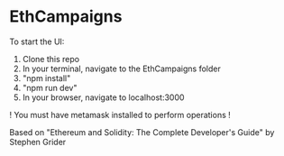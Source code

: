 # EthCampaigns

To start the UI:

1. Clone this repo
2. In your terminal, navigate to the EthCampaigns folder
3. "npm install"
4. "npm run dev"
5. In your browser, navigate to localhost:3000

! You must have metamask installed to perform operations !

Based on "Ethereum and Solidity: The Complete Developer's Guide" by Stephen Grider
